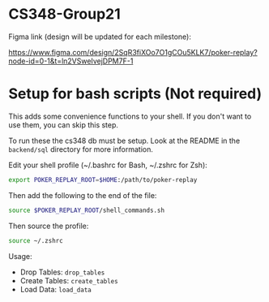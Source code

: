 # CS348-Group21

Figma link (design will be updated for each milestone): 

https://www.figma.com/design/2SqR3fiXOo7O1gCOu5KLK7/poker-replay?node-id=0-1&t=ln2VSweIvejDPM7F-1

# Setup for bash scripts (Not required)

This adds some convenience functions to your shell. If you don't want to use them, you can skip this step.


To run these the cs348 db must be setup. Look at the README in the `backend/sql` directory for more information.

Edit your shell profile (~/.bashrc for Bash, ~/.zshrc for Zsh):

```bash
export POKER_REPLAY_ROOT=$HOME:/path/to/poker-replay
```

Then add the following to the end of the file:

```bash
source $POKER_REPLAY_ROOT/shell_commands.sh
```

Then source the profile:

```bash
source ~/.zshrc
```

Usage:

- Drop Tables: `drop_tables`
- Create Tables: `create_tables`
- Load Data: `load_data`
